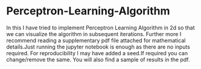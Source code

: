 # Perceptron-Learning-Algorithm
In this I have tried to implement Perceptron Learning Algorithm in 2d so that we can visualize the algorithm in subsequent iterations.
Further more I recommend reading a supplementary pdf file attached for mathematical details.Just running the jupyter notebook is enough as there are no inputs required.
For reproducibility I may have added a seed.If required you can change/remove the same.
You will also find a sample of results in the pdf.
